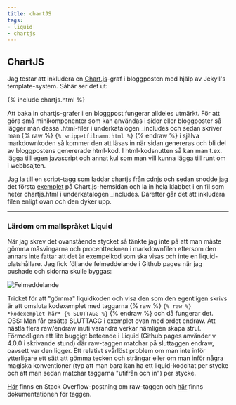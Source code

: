 ```yaml
---
title: chartJS
tags:
- liquid
- chartjs
---
```

## ChartJS

Jag testar att inkludera en [Chart.js](http://www.chartjs.org/)-graf i bloggposten med hjälp av Jekyll's template-system. Såhär ser det ut:

{% include chartjs.html %}

Att baka in chartjs-grafer i en bloggpost fungerar alldeles utmärkt. För att göra små minikomponenter som kan användas i sidor eller bloggposter så lägger man dessa .html-filer i underkatalogen _includes och sedan skriver man {% raw %} `{% snippetfilnamn.html %}` {% endraw %} i själva markdownkoden så kommer den att läsas in när sidan genereras och bli del av bloggpostens genererade html-kod. I html-kodsnutten så kan man t.ex. lägga till egen javascript och annat kul som man vill kunna lägga till runt om i webbsajten.

Jag la till en script-tagg som laddar chartjs från [cdnjs](https://cdnjs.com/libraries/Chart.js) och sedan snodde jag det första [exemplet](http://www.chartjs.org/docs/latest/) på Chart.js-hemsidan och la in hela klabbet i en fil som heter chartjs.html i underkatalogen _includes. Därefter går det att inkludera filen enligt ovan och den dyker upp.

---
### Lärdom om mallspråket Liquid

När jag skrev det ovanstående stycket så tänkte jag inte på att man måste gömma måsvingarna och procenttecknen i markdownfilen eftersom den annars inte fattar att det är exempelkod som ska visas och inte en liquid-platshållare. Jag fick följande felmeddelande i Github pages när jag pushade och sidorna skulle byggas:

![Felmeddelande](https://i.imgur.com/BfgZp1e.png)

Tricket för att "gömma" liquidkoden och visa den som den egentligen skrivs är att omsluta kodexemplet med taggarna {% raw %} `{% raw %} *kodexemplet här* {% SLUTTAGG %}` {% endraw %} och då fungerar det. OBS: Man får ersätta SLUTTAGG i exemplet ovan med ordet endraw. Att nästla flera raw/endraw inuti varandra verkar nämligen skapa strul. Förmodligen ett lite buggigt beteende i Liquid (Github pages använder v 4.0.0 i skrivande stund) där raw-taggen matchar på sluttaggen endraw, oavsett var den ligger. Ett relativt svårlöst problem om man inte inför ytterligare ett sätt att gömma tecken och strängar eller om man inför några magiska konventioner (typ att man bara kan ha ett liquid-kodcitat per stycke och att man sedan matchar taggarna "utifrån och in") per stycke.

[Här](https://stackoverflow.com/questions/3426182/how-to-escape-liquid-template-tags) finns en Stack Overflow-postning om raw-taggen och [här](http://www.rubydoc.info/gems/liquid/4.0.0/Liquid/Raw) finns dokumentationen för taggen.